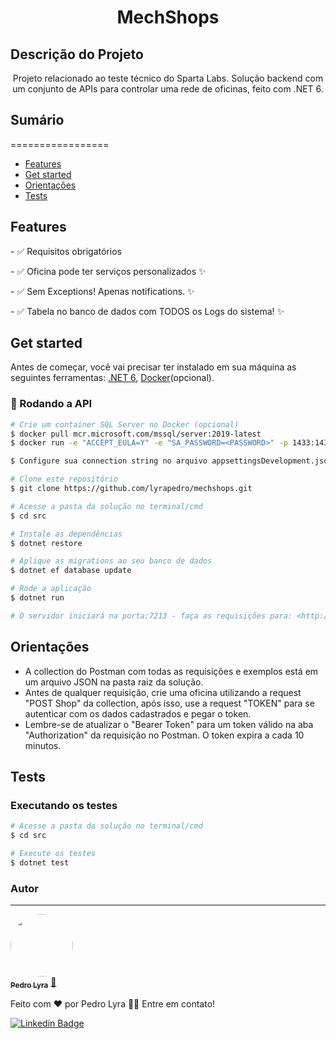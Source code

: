 <h1 align="center">MechShops</h1>

## Descrição do Projeto
<p align="center">Projeto relacionado ao teste técnico do Sparta Labs. Solução backend com um conjunto de APIs para controlar uma rede de oficinas, feito com .NET 6.</p>

## Sumário
=================
<!--ts-->
   * [Features](#features)
   * [Get started](#instalacao)
   * [Orientações](#orientaçoes)
   * [Tests](#testes)
<!--te-->

<h2 id="features">Features</h2>
<p>- ✅ Requisitos obrigatórios</p>
<p>- ✅ Oficina pode ter serviços personalizados ✨</p>
<p>- ✅ Sem Exceptions! Apenas notifications. ✨</p>
<p>- ✅ Tabela no banco de dados com TODOS os Logs do sistema! ✨</p>

<h2 id="instalacao">Get started</h2>

Antes de começar, você vai precisar ter instalado em sua máquina as seguintes ferramentas:
[.NET 6](https://dotnet.microsoft.com/en-us/download/dotnet/6.0), [Docker](https://docs.docker.com/desktop/windows/install/)(opcional). 

### 🎲 Rodando a API

```bash
# Crie um container SQL Server no Docker (opcional)
$ docker pull mcr.microsoft.com/mssql/server:2019-latest
$ docker run -e "ACCEPT_EULA=Y" -e "SA_PASSWORD=<PASSWORD>" -p 1433:1433 --name <NOME> -h <HOST> -d mcr.microsoft.com/mssql/server:2019-latest

$ Configure sua connection string no arquivo appsettingsDevelopment.json

# Clone este repositório
$ git clone https://github.com/lyrapedro/mechshops.git

# Acesse a pasta da solução no terminal/cmd
$ cd src

# Instale as dependências
$ dotnet restore

# Aplique as migrations ao seu banco de dados
$ dotnet ef database update

# Rode a aplicação
$ dotnet run

# O servidor iniciará na porta:7213 - faça as requisições para: <http://localhost:7213>
```

<h2 id="orientaçoes">Orientações</h2>

- A collection do Postman com todas as requisições e exemplos está em um arquivo JSON na pasta raiz da solução.
- Antes de qualquer requisição, crie uma oficina utilizando a request "POST Shop" da collection, após isso, use a request "TOKEN" para se autenticar com os dados cadastrados e pegar o token.
- Lembre-se de atualizar o "Bearer Token" para um token válido na aba "Authorization" da requisição no Postman. O token expira a cada 10 minutos.


<h2 id="testes">Tests</h2>

### Executando os testes
```bash
# Acesse a pasta da solução no terminal/cmd
$ cd src

# Execute os testes
$ dotnet test
```


### Autor
---

<a href="#">
 <img style="border-radius: 50%;" src="https://avatars.githubusercontent.com/u/38837397?v=4" width="100px;" alt=""/>
 <br />
 <sub><b>Pedro Lyra</b></sub></a> <a href="#">🚀</a>


Feito com ❤️ por Pedro Lyra 👋🏽 Entre em contato!

[![Linkedin Badge](https://img.shields.io/badge/-Pedro-blue?style=flat-square&logo=Linkedin&logoColor=white&link=https://www.linkedin.com/in/pedro-lyra-44867914a/)](https://www.linkedin.com/in/pedro-lyra-44867914a/) 
